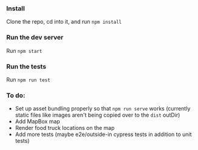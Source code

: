 ### Install

Clone the repo, cd into it, and run `npm install`

### Run the dev server

Run `npm start`

### Run the tests

Run `npm run test`

### To do:

- Set up asset bundling properly so that `npm run serve` works (currently static files like images aren't being copied over to the `dist` outDir)
- Add MapBox map
- Render food truck locations on the map
- Add more tests (maybe e2e/outside-in cypress tests in addition to unit tests)
